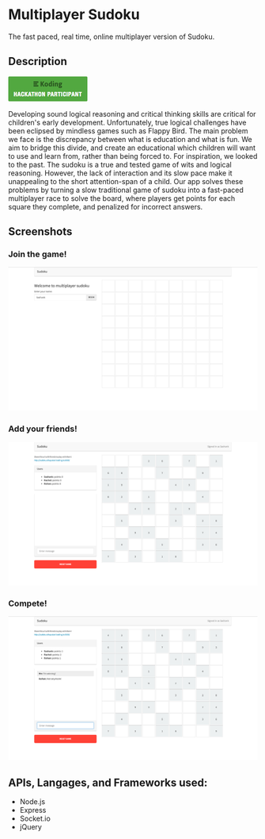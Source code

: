 # Multiplayer Sudoku

The fast paced, real time, online multiplayer version of Sudoku.

## Description

[![Koding Hackathon](/images/badge.png?raw=true "Koding Hackathon")](https://koding.com/Hackathon)

Developing sound logical reasoning and critical thinking skills are critical for children's early development. Unfortunately, true logical challenges have been eclipsed by mindless games such as Flappy Bird. The main problem we face is the discrepancy between what is education and what is fun. We aim to bridge this divide, and create an educational which children will want to use and learn from, rather than being forced to. For inspiration, we looked to the past. The sudoku is a true and tested game of wits and logical reasoning. However, the lack of interaction and its slow pace make it unappealing to the short attention-span of a  child. Our app solves these problems by turning a slow traditional game of sudoku into a fast-paced multiplayer race to solve the board, where players get points for each square they complete, and penalized for incorrect answers.

## Screenshots

### Join the game!
![Join Room](/images/1.png "Join Room")
### Add your friends!
![Add Friends](/images/2.png "Add Friends")
### Compete!
![Compete!](/images/3.png "Compete!")


## APIs, Langages, and Frameworks used:

- Node.js
- Express
- Socket.io
- jQuery

